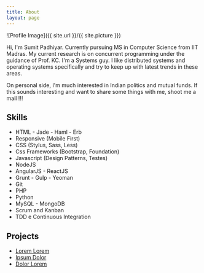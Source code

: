 ```yaml
---
title: About
layout: page
---
```

![Profile Image]({{ site.url }}/{{ site.picture }})

<p>Hi, I'm Sumit Padhiyar. Currently pursuing MS in Computer Science from IIT Madras. My current research is on concurrent programming under the guidance of Prof. KC. I'm a Systems guy. I like distributed systems and operating systems specifically and try to keep up with latest trends in these areas.</p>

<p>On personal side, I'm much interested in Indian politics and mutual funds. If this sounds interesting and want to share some things with me, shoot me a mail !!!</p>

<h2>Skills</h2>

<ul class="skill-list">
	<li>HTML - Jade - Haml - Erb</li>
	<li>Responsive (Mobile First)</li>
	<li>CSS (Stylus, Sass, Less)</li>
	<li>Css Frameworks (Bootstrap, Foundation)</li>
	<li>Javascript (Design Patterns, Testes)</li>
	<li>NodeJS</li>
	<li>AngularJS - ReactJS</li>
	<li>Grunt - Gulp - Yeoman</li>
	<li>Git</li>
	<li>PHP</li>
	<li>Python</li>
	<li>MySQL - MongoDB</li>
	<li>Scrum and Kanban</li>
	<li>TDD e Continuous Integration</li>
</ul>

<h2>Projects</h2>

<ul>
	<li><a href="https://github.com/">Lorem Lorem</a></li>
	<li><a href="https://github.com/">Ipsum Dolor</a></li>
	<li><a href="https://github.com/">Dolor Lorem</a></li>
</ul>
